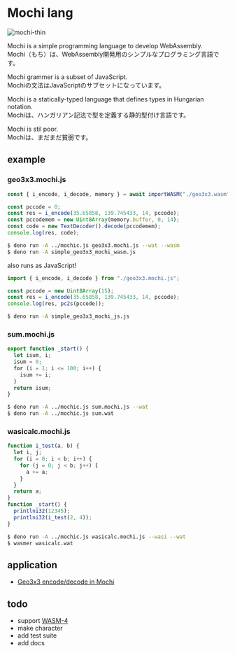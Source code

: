 # Mochi lang
![mochi-thin](https://user-images.githubusercontent.com/1715217/210369359-4e8f8c9f-b1b2-457e-baaf-f76905ec5378.png)

Mochi is a simple programming language to develop WebAssembly.  
Mochi（もち）は、WebAssembly開発用のシンプルなプログラミング言語です。  

Mochi grammer is a subset of JavaScript.  
Mochiの文法はJavaScriptのサブセットになっています。  

Mochi is a statically-typed language that defines types in Hungarian notation.  
Mochiは、ハンガリアン記法で型を定義する静的型付け言語です。  

Mochi is stil poor.  
Mochiは、まだまだ貧弱です。  

## example

### geo3x3.mochi.js

```JavaScript
const { i_encode, i_decode, memory } = await importWASM("./geo3x3.wasm");

const pccode = 0;
const res = i_encode(35.65858, 139.745433, 14, pccode);
const pccodemem = new Uint8Array(memory.buffer, 0, 14);
const code = new TextDecoder().decode(pccodemem);
console.log(res, code);
```

```bash
$ deno run -A ../mochic.js geo3x3.mochi.js --wat --wasm
$ deno run -A simple_geo3x3_mochi_wasm.js
```

also runs as JavaScript!

```JavaScript
import { i_encode, i_decode } from "./geo3x3.mochi.js";

const pccode = new Uint8Array(15);
const res = i_encode(35.65858, 139.745433, 14, pccode);
console.log(res, pc2s(pccode));
```

```bash
$ deno run -A simple_geo3x3_mochi_js.js
```

### sum.mochi.js

```JavaScript
export function _start() {
  let isum, i;
  isum = 0;
  for (i = 1; i <= 100; i++) {
    isum += i;
  }
  return isum;
}
```

```bash
$ deno run -A ../mochic.js sum.mochi.js --wat
$ deno run -A ../mochic.js sum.wat
```

### wasicalc.mochi.js

```JavaScript
function i_test(a, b) {
  let i, j;
  for (i = 0; i < b; i++) {
    for (j = 0; j < b; j++) {
      a += a;
    }
  }
  return a;
}
function _start() {
  printlni32(12345);
  printlni32(i_test(2, 4));
}
```

```bash
$ deno run -A ../mochic.js wasicalc.mochi.js --wasi --wat
$ wasmer wasicalc.wat
```

## application

- [Geo3x3 encode/decode in Mochi](https://github.com/taisukef/Geo3x3/blob/master/README.md#in-Mochi)

## todo

- support [WASM-4](https://wasm4.org/)
- make character
- add test suite
- add docs
